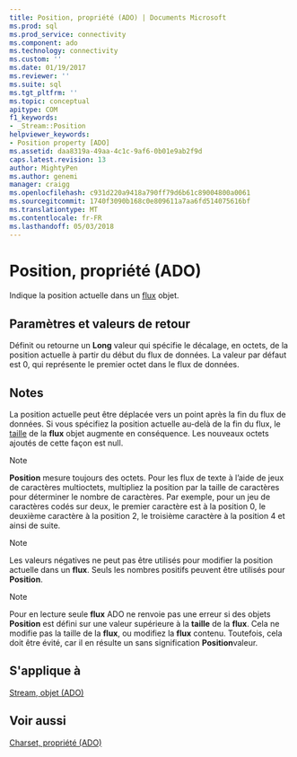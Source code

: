 ```yaml
---
title: Position, propriété (ADO) | Documents Microsoft
ms.prod: sql
ms.prod_service: connectivity
ms.component: ado
ms.technology: connectivity
ms.custom: ''
ms.date: 01/19/2017
ms.reviewer: ''
ms.suite: sql
ms.tgt_pltfrm: ''
ms.topic: conceptual
apitype: COM
f1_keywords:
- _Stream::Position
helpviewer_keywords:
- Position property [ADO]
ms.assetid: daa8319a-49aa-4c1c-9af6-0b01e9ab2f9d
caps.latest.revision: 13
author: MightyPen
ms.author: genemi
manager: craigg
ms.openlocfilehash: c931d220a9418a790ff79d6b61c89004800a0061
ms.sourcegitcommit: 1740f3090b168c0e809611a7aa6fd514075616bf
ms.translationtype: MT
ms.contentlocale: fr-FR
ms.lasthandoff: 05/03/2018
---
```

# <a name="position-property-ado"></a>Position, propriété (ADO)
Indique la position actuelle dans un [flux](../../../ado/reference/ado-api/stream-object-ado.md) objet.  
  
## <a name="settings-and-return-values"></a>Paramètres et valeurs de retour  
 Définit ou retourne un **Long** valeur qui spécifie le décalage, en octets, de la position actuelle à partir du début du flux de données. La valeur par défaut est 0, qui représente le premier octet dans le flux de données.  
  
## <a name="remarks"></a>Notes  
 La position actuelle peut être déplacée vers un point après la fin du flux de données. Si vous spécifiez la position actuelle au-delà de la fin du flux, le [taille](../../../ado/reference/ado-api/size-property-ado-stream.md) de la **flux** objet augmente en conséquence. Les nouveaux octets ajoutés de cette façon est null.  
  
> [!NOTE]
>  **Position** mesure toujours des octets. Pour les flux de texte à l’aide de jeux de caractères multioctets, multipliez la position par la taille de caractères pour déterminer le nombre de caractères. Par exemple, pour un jeu de caractères codés sur deux, le premier caractère est à la position 0, le deuxième caractère à la position 2, le troisième caractère à la position 4 et ainsi de suite.  
  
> [!NOTE]
>  Les valeurs négatives ne peut pas être utilisés pour modifier la position actuelle dans un **flux**. Seuls les nombres positifs peuvent être utilisés pour **Position**.  
  
> [!NOTE]
>  Pour en lecture seule **flux** ADO ne renvoie pas une erreur si des objets **Position** est défini sur une valeur supérieure à la **taille** de la **flux**. Cela ne modifie pas la taille de la **flux**, ou modifiez la **flux** contenu. Toutefois, cela doit être évité, car il en résulte un sans signification **Position**valeur.  
  
## <a name="applies-to"></a>S'applique à  
 [Stream, objet (ADO)](../../../ado/reference/ado-api/stream-object-ado.md)  
  
## <a name="see-also"></a>Voir aussi  
 [Charset, propriété (ADO)](../../../ado/reference/ado-api/charset-property-ado.md)
